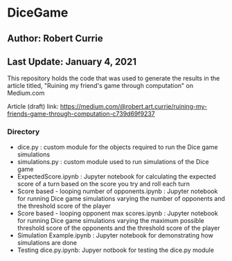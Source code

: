 # DiceGame
## Author: Robert Currie
## Last Update: January 4, 2021

This repository holds the code that was used to generate the results in the article titled, "Ruining my friend's game through computation" on Medium.com

Article (draft) link: https://medium.com/@robert.art.currie/ruining-my-friends-game-through-computation-c739d69f9237 

### Directory
* dice.py : custom module for the objects required to run the Dice game simulations
* simulations.py : custom module used to run simulations of the Dice game
* ExpectedScore.ipynb : Jupyter notebook for calculating the expected score of a turn based on the score you try and roll each turn 
* Score based - looping number of opponents.ipynb : Jupyter notebook for running Dice game simulations varying the number of opponents and the threshold score of the player
* Score based - looping opponent max scores.ipynb : Jupyter notebook for running Dice game simulations varying the maximum possible threshold score of the opponents and the threshold score of the player
* Simulation Example.ipynb : Jupyter notebook for demonstrating how simulations are done
* Testing dice.py.ipynb: Jupyer notbook for testing the dice.py module 



